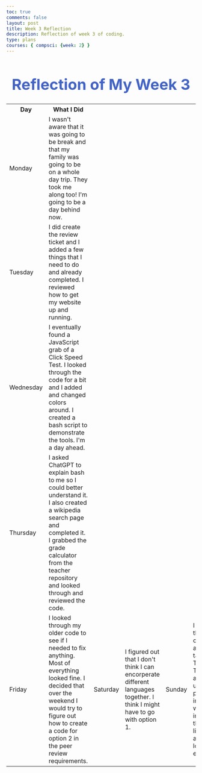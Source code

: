 ```yaml
---
toc: true
comments: false
layout: post
title: Week 3 Reflection
description: Reflection of week 3 of coding.
type: plans
courses: { compsci: {week: 2} }
---
```


<h1 style="text-align: center; color:#4263C6;font-weight:700; font-size:40px">Reflection of My Week 3</h1>

<table>
  <tr>
    <th>Day</th>
    <th>What I Did</th>
  </tr>
  <tr>
    <td>Monday</td>
    <td>I wasn't aware that it was going to be break and that my family was going to be on a whole day trip. They took me along too! I'm going to be a day behind now.</td>
  </tr>
  <tr>
    <td>Tuesday</td>
    <td>I did create the review ticket and I added a few things that I need to do and already completed. I reviewed how to get my website up and running.</td>
  </tr>
  <tr>
    <td>Wednesday</td>
    <td>I eventually found a JavaScript grab of a Click Speed Test. I looked through the code for a bit and I added and changed colors around. I created a bash script to demonstrate the tools. I'm a day ahead.</td>
  </tr>
  <tr>
    <td>Thursday</td>
    <td>I asked ChatGPT to explain bash to me so I could better understand it. I also created a wikipedia search page and completed it. I grabbed the grade calculator from the teacher repository and looked through and reviewed the code.</td>
  </tr>
  <tr>
    <td>Friday</td>
    <td>I looked through my older code to see if I needed to fix anything. Most of everything looked fine. I decided that over the weekend I would try to figure out how to create a code for option 2 in the peer review requirements.</td>
    <td>Saturday</td>
    <td>I figured out that I don't think I can encorperate different languages together. I think I might have to go with option 1.</td>
    <td>Sunday</td>
    <td>I created the cat class code and the cat table code. The Cat Table allows users to put in cats into a table with information they put in, like their age, name, location, etc.</td>
  </tr>